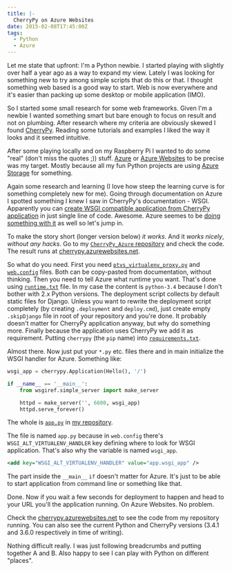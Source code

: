 ```yaml
---
title: |-
  CherryPy on Azure Websites
date: 2015-02-08T17:45:00Z
tags:
  - Python
  - Azure
---
```

Let me state that upfront: I'm a Python newbie. I started playing with slightly over half a year ago as a way to expand my view. Lately I was looking for something new to try among simple scripts that do this or that. I thought something web based is a good way to start. Web is now everywhere and it's easier than packing up some desktop or mobile application (IMO).

So I started some small research for some web frameworks. Given I'm a newbie I wanted something smart but bare enough to focus on result and not on plumbing. After research where my criteria are obviously skewed I found [CherryPy][1]. Reading some tutorials and examples I liked the way it looks and it seemed intuitive.

<!-- excerpt -->

After some playing locally and on my Raspberry Pi I wanted to do some "real" (don't miss the quotes ;)) stuff. [Azure][2] or [Azure Websites][3] to be precise was my target. Mostly because all my fun Python projects are using [Azure Storage][4] for something.

Again some research and learning (I love how steep the learning curve is for something completely new for me). Going through documentation on Azure I spotted something I knew I saw in CherryPy's documentation - WSGI. Apparently you can [create WSGI compatible application from CherryPy application][5] in just single line of code. Awesome. Azure seemes to be [doing something with it][6] as well so let's jump in.

To make the story short (longer version below) _it works_. And it _works nicely_, _without any hacks_. Go to my [`CherryPy_Azure` repository][7] and check the code. The result runs at [cherrypy.azurewebsites.net][8].

So what do you need. First you need [`ptvs_virtualenv_proxy.py`][9] and [`web.config`][10] files. Both can be copy-pasted from documentation, without thinking. Then you need to tell Azure what runtime you want. That's done using [`runtime.txt`][11] file. In my case the content is `python-3.4` because I don't bother with 2.x Python versions. The deployment script collects by default static files for Django. Unless you want to rewrite the deployment script completely (by creating `.deployment` and `deploy.cmd`), just create empty `.skipDjango` file in root of your repository and you're done. It probably doesn't matter for CherryPy application anyway, but why do something more. Finally because the application uses CherryPy we add it as requirement. Putting `cherrypy` (the `pip` name) into [`requirements.txt`][12].

Almost there. Now just put your `*.py` etc. files there and in main initialize the WSGI handler for Azure. Something like:

```python
wsgi_app = cherrypy.Application(Hello(), '/')

if __name__ == '__main__':
	from wsgiref.simple_server import make_server

	httpd = make_server('', 6600, wsgi_app)
	httpd.serve_forever()
```

The whole is [`app.py`][13] in [my repository][7].

The file is named `app.py` because in `web.config` there's `WSGI_ALT_VIRTUALENV_HANDLER` key defining where to look for WSGI application. That's also why the variable is named `wsgi_app`.

```xml
<add key="WSGI_ALT_VIRTUALENV_HANDLER" value="app.wsgi_app" />
```

The part inside the `__main__` `if` doesn't matter for Azure. It's just to be able to start application from command line or something like that.

Done. Now if you wait a few seconds for deployment to happen and head to your URL you'll the application running. On Azure Websites. No problem.

Check the [cherrypy.azurewebsites.net][8] to see the code from my repository running. You can also see the current Python and CherryPy versions (3.4.1 and 3.6.0 respectively in time of writing).

Nothing difficult really. I was just following breadcrumbs and putting together A and B. Also happy to see I can play with Python on different "places".

[1]: http://www.cherrypy.org/
[2]: http://azure.microsoft.com/
[3]: http://azure.microsoft.com/en-us/services/websites/
[4]: http://azure.microsoft.com/en-us/services/storage/
[5]: http://docs.cherrypy.org/en/latest/advanced.html#wsgi-support
[6]: http://azure.microsoft.com/en-us/documentation/articles/web-sites-python-configure/
[7]: https://github.com/cincuranet/CherryPy_Azure
[8]: http://cherrypy.azurewebsites.net/
[9]: https://github.com/cincuranet/CherryPy_Azure/blob/master/ptvs_virtualenv_proxy.py
[10]: https://github.com/cincuranet/CherryPy_Azure/blob/master/web.config
[11]: https://github.com/cincuranet/CherryPy_Azure/blob/master/runtime.txt
[12]: https://github.com/cincuranet/CherryPy_Azure/blob/master/requirements.txt
[13]: https://github.com/cincuranet/CherryPy_Azure/blob/master/app.py